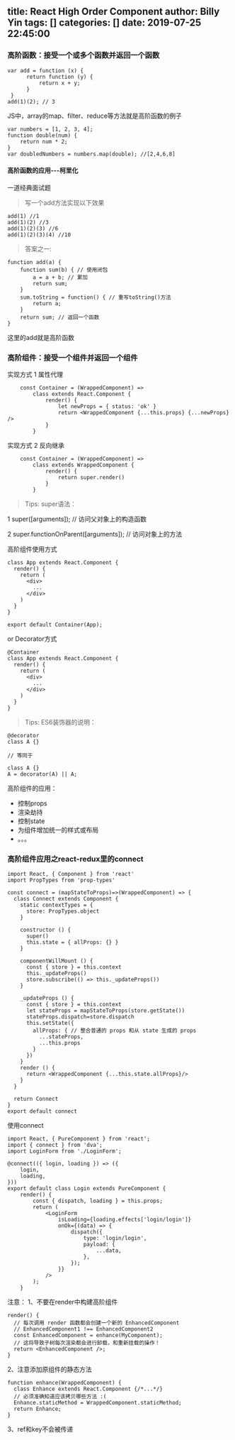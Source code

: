 title: React High Order Component
author: Billy Yin
tags: []
categories: []
date: 2019-07-25 22:45:00
---
### 高阶函数：接受一个或多个函数并返回一个函数
```
var add = function (x) {
      return function (y) {
          return x + y;
      }
 }
add(1)(2); // 3
```
JS中，array的map、filter、reduce等方法就是高阶函数的例子
```
var numbers = [1, 2, 3, 4];
function double(num) {
    return num * 2;
}
var doubledNumbers = numbers.map(double); //[2,4,6,8]
```

#### 高阶函数的应用---柯里化
一道经典面试题
>写一个add方法实现以下效果
```
add(1) //1
add(1)(2) //3
add(1)(2)(3) //6
add(1)(2)(3)(4) //10
```

> 答案之一:

```
function add(a) {
    function sum(b) { // 使用闭包
    	a = a + b; // 累加
    	return sum;
    }
    sum.toString = function() { // 重写toString()方法
        return a;
    }
    return sum; // 返回一个函数
}

```
这里的add就是高阶函数

### 高阶组件：接受一个组件并返回一个组件

实现方式 1 属性代理

```
	const Container = (WrappedComponent) =>
		class extends React.Component {
			render() {
				let newProps = { status: 'ok' }
				return <WrappedComponent {...this.props} {...newProps} />
			}
		}
```
实现方式 2 反向继承
```
	const Container = (WrappedComponent) =>
		class extends WrappedComponent {
			render() {
				return super.render()
			}
		}
```

> Tips: super语法：

1  super([arguments]); // 访问父对象上的构造函数

2  super.functionOnParent([arguments]); // 访问对象上的方法


高阶组件使用方式 

```
class App extends React.Component {
  render() {
    return (
      <div>
        ...
      </div>
    )
  }
}

export default Container(App);
```
or Decorator方式
```
@Container
class App extends React.Component {
  render() {
    return (
      <div>
        ...
      </div>
    )
  }
}
```
>Tips: ES6装饰器的说明：

```
@decorator
class A {}

// 等同于

class A {}
A = decorator(A) || A;
```

高阶组件的应用：
* 控制props
* 渲染劫持
* 控制state
* 为组件增加统一的样式或布局
* 。。。

### 高阶组件应用之react-redux里的connect
```
import React, { Component } from 'react'
import PropTypes from 'prop-types'

const connect = (mapStateToProps)=>(WrappedComponent) => {
  class Connect extends Component {
    static contextTypes = {
      store: PropTypes.object
    }

    constructor () {
      super()
      this.state = { allProps: {} }
    }

    componentWillMount () {
      const { store } = this.context
      this._updateProps()
      store.subscribe(() => this._updateProps())
    }

    _updateProps () {
      const { store } = this.context
      let stateProps = mapStateToProps(store.getState())
      stateProps.dispatch=store.dispatch
      this.setState({
        allProps: { // 整合普通的 props 和从 state 生成的 props
          ...stateProps,
          ...this.props
        }
      })
    }
    render () {
      return <WrappedComponent {...this.state.allProps}/>
    }
  }

  return Connect
}
export default connect
```


使用connect

```
import React, { PureComponent } from 'react';
import { connect } from 'dva';
import LoginForm from './LoginForm';

@connect(({ login, loading }) => ({
    login,
    loading,
}))
export default class Login extends PureComponent {
    render() {
        const { dispatch, loading } = this.props;
        return (
            <LoginForm
                isLoading={loading.effects['login/login']}
                onOk={(data) => {
                    dispatch({
                        type: 'login/login',
                        payload: {
                            ...data,
                        },
                    });
                }}
            />
        );
    }
```

注意：
1、不要在render中构建高阶组件

```
render() {
  // 每次调用 render 函数都会创建一个新的 EnhancedComponent
  // EnhancedComponent1 !== EnhancedComponent2
  const EnhancedComponent = enhance(MyComponent);
  // 这将导致子树每次渲染都会进行卸载，和重新挂载的操作！
  return <EnhancedComponent />;
}
```

2、注意添加原组件的静态方法

```
function enhance(WrappedComponent) {
  class Enhance extends React.Component {/*...*/}
  // 必须准确知道应该拷贝哪些方法 :(
  Enhance.staticMethod = WrappedComponent.staticMethod;
  return Enhance;
}
```
3、ref和key不会被传递